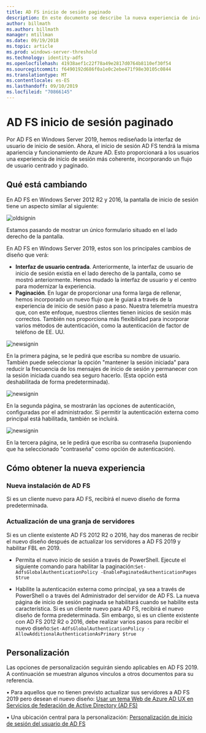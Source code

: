 ```yaml
---
title: AD FS inicio de sesión paginado
description: En este documento se describe la nueva experiencia de inicio de sesión para AD FS 2019.
author: billmath
ms.author: billmath
manager: mtillman
ms.date: 09/19/2018
ms.topic: article
ms.prod: windows-server-threshold
ms.technology: identity-adfs
ms.openlocfilehash: 41938aef1c22f78a49e2817d0764b8110ef30f54
ms.sourcegitcommit: f6490192d686f0a1e0c2ebe471f98e30105c0844
ms.translationtype: MT
ms.contentlocale: es-ES
ms.lasthandoff: 09/10/2019
ms.locfileid: "70866145"
---
```

# <a name="ad-fs-paginated-sign-in"></a>AD FS inicio de sesión paginado


Por AD FS en Windows Server 2019, hemos rediseñado la interfaz de usuario de inicio de sesión.  Ahora, el inicio de sesión AD FS tendrá la misma apariencia y funcionamiento de Azure AD.  Esto proporcionará a los usuarios una experiencia de inicio de sesión más coherente, incorporando un flujo de usuario centrado y paginado.

## <a name="whats-changing"></a>Qué está cambiando
En AD FS en Windows Server 2012 R2 y 2016, la pantalla de inicio de sesión tiene un aspecto similar al siguiente:

![oldsignin](media/AD-FS-paginated-sign-in/signin1.png)

Estamos pasando de mostrar un único formulario situado en el lado derecho de la pantalla.

En AD FS en Windows Server 2019, estos son los principales cambios de diseño que verá:


- **Interfaz de usuario centrada**. Anteriormente, la interfaz de usuario de inicio de sesión existía en el lado derecho de la pantalla, como se mostró anteriormente. Hemos mudado la interfaz de usuario y el centro para modernizar la experiencia.
- **Paginación**. En lugar de proporcionar una forma larga de rellenar, hemos incorporado un nuevo flujo que le guiará a través de la experiencia de inicio de sesión paso a paso. Nuestra telemetría muestra que, con este enfoque, nuestros clientes tienen inicios de sesión más correctos. También nos proporciona más flexibilidad para incorporar varios métodos de autenticación, como la autenticación de factor de teléfono de EE. UU.

![newsignin](media/AD-FS-paginated-sign-in/signin2.png)

En la primera página, se le pedirá que escriba su nombre de usuario. También puede seleccionar la opción "mantener la sesión iniciada" para reducir la frecuencia de los mensajes de inicio de sesión y permanecer con la sesión iniciada cuando sea seguro hacerlo. (Esta opción está deshabilitada de forma predeterminada).

![newsignin](media/AD-FS-paginated-sign-in/signin3.png)

En la segunda página, se mostrarán las opciones de autenticación, configuradas por el administrador. Si permitir la autenticación externa como principal está habilitada, también se incluirá.

![newsignin](media/AD-FS-paginated-sign-in/signin4.png)

En la tercera página, se le pedirá que escriba su contraseña (suponiendo que ha seleccionado "contraseña" como opción de autenticación).

## <a name="how-to-get-the-new-experience"></a>Cómo obtener la nueva experiencia

### <a name="new-installation-of-ad-fs"></a>Nueva instalación de AD FS
Si es un cliente nuevo para AD FS, recibirá el nuevo diseño de forma predeterminada.

### <a name="upgrading-a-farm"></a>Actualización de una granja de servidores
Si es un cliente existente AD FS 2012 R2 o 2016, hay dos maneras de recibir el nuevo diseño después de actualizar los servidores a AD FS 2019 y habilitar FBL en 2019.

- Permita el nuevo inicio de sesión a través de PowerShell. Ejecute el siguiente comando para habilitar la paginación:``Set-AdfsGlobalAuthenticationPolicy -EnablePaginatedAuthenticationPages $true``

 - Habilite la autenticación externa como principal, ya sea a través de PowerShell o a través del Administrador del servidor de AD FS. La nueva página de inicio de sesión paginada se habilitará cuando se habilite esta característica.
Si es un cliente nuevo para AD FS, recibirá el nuevo diseño de forma predeterminada. Sin embargo, si es un cliente existente con AD FS 2012 R2 o 2016, debe realizar varios pasos para recibir el nuevo diseño:``Set-AdfsGlobalAuthenticationPolicy -AllowAdditionalAuthenticationAsPrimary $true``

## <a name="customization"></a>Personalización
Las opciones de personalización seguirán siendo aplicables en AD FS 2019.
A continuación se muestran algunos vínculos a otros documentos para su referencia.

• Para aquellos que no tienen previsto actualizar sus servidores a AD FS 2019 pero desean el nuevo diseño: [Usar un tema Web de Azure AD UX en Servicios de federación de Active Directory (AD FS)](azure-ux-web-theme-in-ad-fs.md)

• Una ubicación central para la personalización: [Personalización de inicio de sesión del usuario de AD FS](ad-fs-user-sign-in-customization.md)
